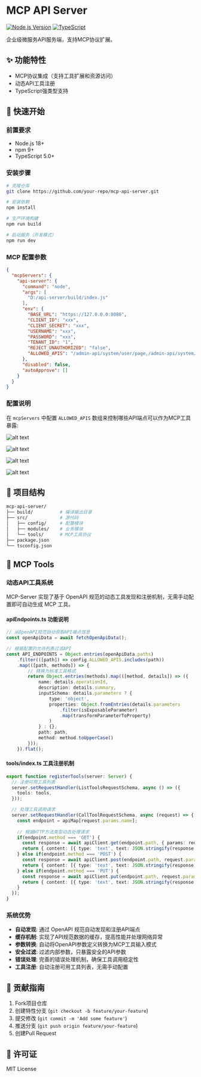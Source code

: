 # MCP API Server

[![Node.js Version](https://img.shields.io/badge/node-%3E%3D18.0.0-brightgreen)](https://nodejs.org/)
[![TypeScript](https://img.shields.io/badge/typescript-5.0%2B-blue)](https://www.typescriptlang.org/)

企业级微服务API服务端，支持MCP协议扩展。

## ✨ 功能特性
- MCP协议集成（支持工具扩展和资源访问）
- 动态API工具注册
- TypeScript强类型支持

## 🚀 快速开始

### 前置要求
- Node.js 18+
- npm 9+
- TypeScript 5.0+

### 安装步骤
```bash
# 克隆仓库
git clone https://github.com/your-repo/mcp-api-server.git

# 安装依赖
npm install

# 生产环境构建
npm run build

# 启动服务（开发模式）
npm run dev
```

### MCP 配置参数
```json
{
  "mcpServers": {
    "api-server": {
      "command": "node",
      "args": [
        "D:/api-server/build/index.js"
      ],
      "env": {
        "BASE_URL": "https://127.0.0.0:8080",
        "CLIENT_ID": "xxx",
        "CLIENT_SECRET": "xxx",
        "USERNAME": "xxx",
        "PASSWORD": "xxx",
        "TENANT_ID": "1",
        "REJECT_UNAUTHORIZED": "false",
        "ALLOWED_APIS": "/admin-api/system/user/page,/admin-api/system/user/create,/admin-api/system/user/update"
      },
      "disabled": false,
      "autoApprove": []
    }
  }
}
```

### 配置说明
在 `mcpServers` 中配置 `ALLOWED_APIS` 数组来控制哪些API端点可以作为MCP工具暴露:

![alt text](image.png)

![alt text](image-1.png)

![alt text](image-2.png)

![alt text](image-3.png)

## 📂 项目结构
```bash
mcp-api-server/
├── build/          # 编译输出目录
├── src/            # 源代码
│   ├── config/     # 配置模块
│   ├── modules/    # 业务模块
│   └── tools/      # MCP工具协议
├── package.json
└── tsconfig.json
```

## 📡 MCP Tools

### 动态API工具系统

MCP-Server 实现了基于 OpenAPI 规范的动态工具发现和注册机制，无需手动配置即可自动生成 MCP 工具。

#### apiEndpoints.ts 功能说明
```typescript
// 从OpenAPI规范自动获取API端点信息
const openApiData = await fetchOpenApiData();

// 根据配置的允许列表过滤API
const API_ENDPOINTS = Object.entries(openApiData.paths)
    .filter(([path]) => config.ALLOWED_APIS.includes(path))
    .map(([path, methods]) => {
        // 转换为标准工具格式
        return Object.entries(methods).map(([method, details]) => ({
            name: details.operationId,
            description: details.summary,
            inputSchema: details.parameters ? {
                type: 'object',
                properties: Object.fromEntries(details.parameters
                    .filter(isExposableParameter)
                    .map(transformParameterToProperty)
                )
            } : {},
            path: path,
            method: method.toUpperCase()
        }));
    }).flat();
```

#### tools/index.ts 工具注册机制
```typescript
export function registerTools(server: Server) {
  // 注册可用工具列表
  server.setRequestHandler(ListToolsRequestSchema, async () => ({
    tools: tools,
  }));

  // 处理工具调用请求
  server.setRequestHandler(CallToolRequestSchema, async (request) => {
    const endpoint = apiMap[request.params.name];
    
    // 根据HTTP方法类型动态处理请求
    if(endpoint.method === 'GET') {
      const response = await apiClient.get(endpoint.path, { params: request.params.arguments });
      return { content: [{ type: 'text', text: JSON.stringify(response.data, null, 2) }] };
    } else if(endpoint.method === 'POST') {
      const response = await apiClient.post(endpoint.path, request.params.arguments);
      return { content: [{ type: 'text', text: JSON.stringify(response.data, null, 2) }] };
    } else if(endpoint.method === 'PUT') {
      const response = await apiClient.put(endpoint.path, request.params.arguments);
      return { content: [{ type: 'text', text: JSON.stringify(response.data, null, 2) }] };
    }
  });
}
```

### 系统优势
- **自动发现**: 通过 OpenAPI 规范自动发现和注册API端点
- **缓存机制**: 实现了API规范数据的缓存，提高性能并处理网络异常
- **参数转换**: 自动将OpenAPI参数定义转换为MCP工具输入模式
- **安全过滤**: 过滤内部参数，只暴露安全的API参数
- **错误处理**: 完善的错误处理机制，确保工具调用稳定性
- **工具注册**: 自动注册可用工具列表，无需手动配置

## 🤝 贡献指南
1. Fork项目仓库
2. 创建特性分支 (`git checkout -b feature/your-feature`)
3. 提交修改 (`git commit -m 'Add some feature'`)
4. 推送分支 (`git push origin feature/your-feature`)
5. 创建Pull Request

## 📄 许可证
MIT License
